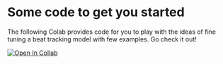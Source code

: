 # Some code to get you started

The following Colab provides code for you to play with the ideas of fine tuning a beat tracking model with few examples. Go check it out!

[![Open In Collab](https://colab.research.google.com/assets/colab-badge.svg)](https://drive.google.com/file/d/11SOfTYt_gw2L4KrHMXTocVBaSJGCP1Vb/view?usp=sharing)  